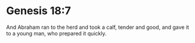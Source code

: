 # Genesis 18:7

And Abraham ran to the herd and took a calf, tender and good, and gave it to a young man, who prepared it quickly.

